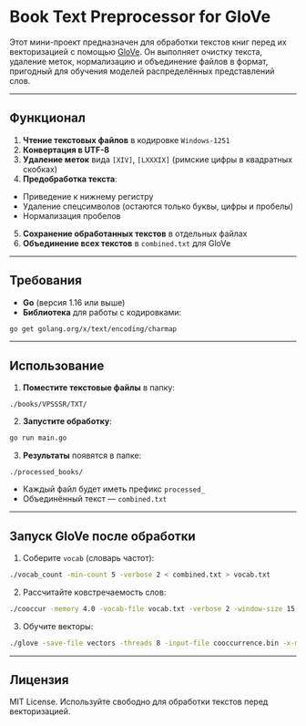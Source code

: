 # **Book Text Preprocessor for GloVe**

Этот мини-проект предназначен для обработки текстов книг перед их векторизацией с помощью [GloVe](https://github.com/stanfordnlp/GloVe).
Он выполняет очистку текста, удаление меток, нормализацию и объединение файлов в формат, пригодный для обучения моделей распределённых представлений слов.

---

## **Функционал**
1. **Чтение текстовых файлов** в кодировке `Windows-1251`
2. **Конвертация в UTF-8**
3. **Удаление меток** вида `[XIV]`, `[LXXXIX]` (римские цифры в квадратных скобках)
4. **Предобработка текста**:
- Приведение к нижнему регистру
- Удаление спецсимволов (остаются только буквы, цифры и пробелы)
- Нормализация пробелов
5. **Сохранение обработанных текстов** в отдельных файлах
6. **Объединение всех текстов** в `combined.txt` для GloVe

---

## **Требования**
- **Go** (версия 1.16 или выше)
- **Библиотека** для работы с кодировками:
```sh
go get golang.org/x/text/encoding/charmap
```

---

## **Использование**
1. **Поместите текстовые файлы** в папку:
```
./books/VPSSSR/TXT/
```
2. **Запустите обработку**:
```sh
go run main.go
```
3. **Результаты** появятся в папке:
```
./processed_books/
```
- Каждый файл будет иметь префикс `processed_`
- Объединённый текст — `combined.txt`

---

## **Запуск GloVe после обработки**
1. Соберите `vocab` (словарь частот):
```sh
./vocab_count -min-count 5 -verbose 2 < combined.txt > vocab.txt
```
2. Рассчитайте ковстречаемость слов:
```sh
./cooccur -memory 4.0 -vocab-file vocab.txt -verbose 2 -window-size 15 < combined.txt > cooccurrence.bin
```
3. Обучите векторы:
```sh
./glove -save-file vectors -threads 8 -input-file cooccurrence.bin -x-max 10 -iter 15 -vector-size 100 -binary 2 -vocab-file vocab.txt -verbose 2
```

---

## **Лицензия**
MIT License.
Используйте свободно для обработки текстов перед векторизацией.